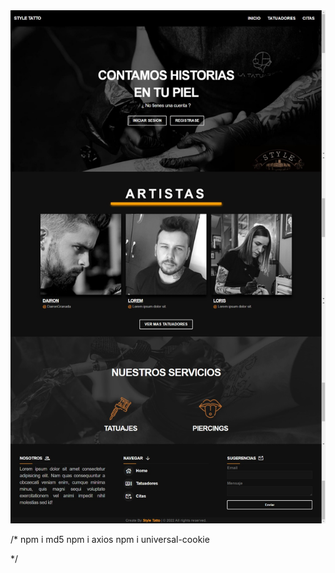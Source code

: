<img src='./public/MainWiew.png' />



/* 
    npm i md5
    npm i axios 
    npm i universal-cookie

 */